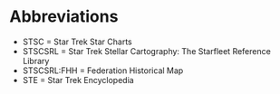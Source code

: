# Abbreviations

- STSC = Star Trek Star Charts
- STSCSRL = Star Trek Stellar Cartography: The Starfleet Reference Library
- STSCSRL:FHH = Federation Historical Map
- STE = Star Trek Encyclopedia

